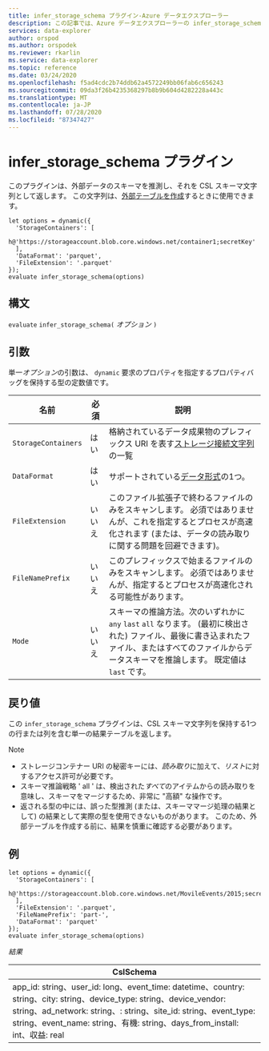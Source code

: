 ```yaml
---
title: infer_storage_schema プラグイン-Azure データエクスプローラー
description: この記事では、Azure データエクスプローラーの infer_storage_schema プラグインについて説明します。
services: data-explorer
author: orspod
ms.author: orspodek
ms.reviewer: rkarlin
ms.service: data-explorer
ms.topic: reference
ms.date: 03/24/2020
ms.openlocfilehash: f5ad4cdc2b74ddb62a4572249bb06fab6c656243
ms.sourcegitcommit: 09da3f26b4235368297b8b9b604d4282228a443c
ms.translationtype: MT
ms.contentlocale: ja-JP
ms.lasthandoff: 07/28/2020
ms.locfileid: "87347427"
---
```

# <a name="infer_storage_schema-plugin"></a>infer_storage_schema プラグイン

このプラグインは、外部データのスキーマを推測し、それを CSL スキーマ文字列として返します。 この文字列は、[外部テーブルを作成](../management/external-tables-azurestorage-azuredatalake.md#create-or-alter-external-table)するときに使用できます。

```kusto
let options = dynamic({
  'StorageContainers': [
    h@'https://storageaccount.blob.core.windows.net/container1;secretKey'
  ],
  'DataFormat': 'parquet',
  'FileExtension': '.parquet'
});
evaluate infer_storage_schema(options)
```

## <a name="syntax"></a>構文

`evaluate` `infer_storage_schema(` *オプション* `)`

## <a name="arguments"></a>引数

単一*オプション*の引数は、 `dynamic` 要求のプロパティを指定するプロパティバッグを保持する型の定数値です。

|名前                    |必須|説明|
|------------------------|--------|-----------|
|`StorageContainers`|はい|格納されているデータ成果物のプレフィックス URI を表す[ストレージ接続文字列](../api/connection-strings/storage.md)の一覧|
|`DataFormat`|はい|サポートされている[データ形式](../../ingestion-supported-formats.md)の1つ。|
|`FileExtension`|いいえ|このファイル拡張子で終わるファイルのみをスキャンします。 必須ではありませんが、これを指定するとプロセスが高速化されます (または、データの読み取りに関する問題を回避できます)。|
|`FileNamePrefix`|いいえ|このプレフィックスで始まるファイルのみをスキャンします。 必須ではありませんが、指定するとプロセスが高速化される可能性があります。|
|`Mode`|いいえ|スキーマの推論方法。次のいずれかに `any` `last` `all` なります。 (最初に検出された) ファイル、最後に書き込まれたファイル、またはすべてのファイルからデータスキーマを推論します。 既定値は `last` です。|

## <a name="returns"></a>戻り値

この `infer_storage_schema` プラグインは、CSL スキーマ文字列を保持する1つの行または列を含む単一の結果テーブルを返します。

> [!NOTE]
> * ストレージコンテナー URI の秘密キーには、*読み取り*に加えて、*リスト*に対するアクセス許可が必要です。
> * スキーマ推論戦略 ' all ' は、検出された*すべて*のアイテムからの読み取りを意味し、スキーマをマージするため、非常に "高額" な操作です。
> * 返される型の中には、誤った型推測 (または、スキーママージ処理の結果として) の結果として実際の型を使用できないものがあります。 このため、外部テーブルを作成する前に、結果を慎重に確認する必要があります。

## <a name="example"></a>例

```kusto
let options = dynamic({
  'StorageContainers': [
    h@'https://storageaccount.blob.core.windows.net/MovileEvents/2015;secretKey'
  ],
  'FileExtension': '.parquet',
  'FileNamePrefix': 'part-',
  'DataFormat': 'parquet'
});
evaluate infer_storage_schema(options)
```

*結果*

|CslSchema|
|---|
|app_id: string、user_id: long、event_time: datetime、country: string、city: string、device_type: string、device_vendor: string、ad_network: string、: string、site_id: string、event_type: string、event_name: string、有機: string、days_from_install: int、収益: real|
